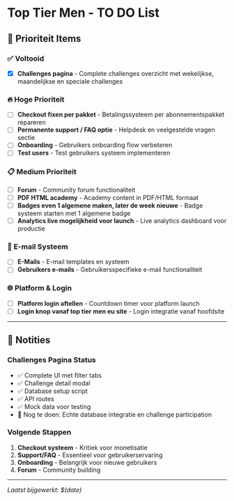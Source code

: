 # Top Tier Men - TO DO List

## 🎯 Prioriteit Items

### ✅ Voltooid
- [x] **Challenges pagina** - Complete challenges overzicht met wekelijkse, maandelijkse en speciale challenges

### 🔥 Hoge Prioriteit
- [ ] **Checkout fixen per pakket** - Betalingssysteem per abonnementspakket repareren
- [ ] **Permanente support / FAQ optie** - Helpdesk en veelgestelde vragen sectie
- [ ] **Onboarding** - Gebruikers onboarding flow verbeteren
- [ ] **Test users** - Test gebruikers systeem implementeren

### 📋 Medium Prioriteit
- [ ] **Forum** - Community forum functionaliteit
- [ ] **PDF HTML academy** - Academy content in PDF/HTML formaat
- [ ] **Badges even 1 algemene maken, later de week nieuwe** - Badge systeem starten met 1 algemene badge
- [ ] **Analytics live mogelijkheid voor launch** - Live analytics dashboard voor productie

### 📧 E-mail Systeem
- [ ] **E-Mails** - E-mail templates en systeem
- [ ] **Gebruikers e-mails** - Gebruikersspecifieke e-mail functionaliteit

### 🌐 Platform & Login
- [ ] **Platform login aftellen** - Countdown timer voor platform launch
- [ ] **Login knop vanaf top tier men eu site** - Login integratie vanaf hoofdsite

---

## 📝 Notities

### Challenges Pagina Status
- ✅ Complete UI met filter tabs
- ✅ Challenge detail modal
- ✅ Database setup script
- ✅ API routes
- ✅ Mock data voor testing
- 🔄 Nog te doen: Echte database integratie en challenge participation

### Volgende Stappen
1. **Checkout systeem** - Kritiek voor monetisatie
2. **Support/FAQ** - Essentieel voor gebruikerservaring
3. **Onboarding** - Belangrijk voor nieuwe gebruikers
4. **Forum** - Community building

---

*Laatst bijgewerkt: $(date)*
